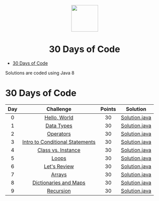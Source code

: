 <p align="center">
    <a href="https://www.hackerrank.com/RodneyShag">
        <img height=85 src="https://d3keuzeb2crhkn.cloudfront.net/hackerrank/assets/styleguide/logo_wordmark-f5c5eb61ab0a154c3ed9eda24d0b9e31.svg">
    </a>
    <br><h1 align="center"><b>30 Days of Code</b></h1>
</p>

* [30 Days of Code](#30-days-of-code)

Solutions are coded using Java 8


# 30 Days of Code

| Day |                                                Challenge                                                | Points |                                                                                   Solution                                                                                  |
|:---:|:-------------------------------------------------------------------------------------------------------:|:------:|:---------------------------------------------------------------------------------------------------------------------------------------------------------------------------:|
|  0  | [Hello, World](https://www.hackerrank.com/challenges/30-hello-world)                                    |   30   | [Solution.java](https://github.com/paullohdiniz/hacker-rank-solutions/)                       |
|  1  | [Data Types](https://www.hackerrank.com/challenges/30-data-types)                                       |   30   | [Solution.java](https://github.com/paullohdiniz/hacker-rank-solutions/)                           |
|  2  | [Operators](https://www.hackerrank.com/challenges/30-operators)                                         |   30   | [Solution.java](https://github.com/paullohdiniz/hacker-rank-solutions/)                              |
|  3  | [Intro to Conditional Statements](https://www.hackerrank.com/challenges/30-conditional-statements)      |   30   | [Solution.java](https://github.com/paullohdiniz/hacker-rank-solutions/)  |
|  4  | [Class vs. Instance](https://www.hackerrank.com/challenges/30-class-vs-instance)                        |   30   | [Solution.java](https://github.com/paullohdiniz/hacker-rank-solutions/)                 |
|  5  | [Loops](https://www.hackerrank.com/challenges/30-loops)                                                 |   30   | [Solution.java](https://github.com/paullohdiniz/hacker-rank-solutions/)                                  |
|  6  | [Let's Review](https://www.hackerrank.com/challenges/30-review-loop)                                    |   30   | [Solution.java](https://github.com/paullohdiniz/hacker-rank-solutions/)                         |
|  7  | [Arrays](https://www.hackerrank.com/challenges/30-arrays)                                               |   30   | [Solution.java](https://github.com/paullohdiniz/hacker-rank-solutions/)                                 |
|  8  | [Dictionaries and Maps](https://www.hackerrank.com/challenges/30-dictionaries-and-maps)                 |   30   | [Solution.java](https://github.com/paullohdiniz/hacker-rank-solutions/)              |
|  9  | [Recursion](https://www.hackerrank.com/challenges/30-recursion)                                         |   30   | [Solution.java](https://github.com/paullohdiniz/hacker-rank-solutions/)                              |

